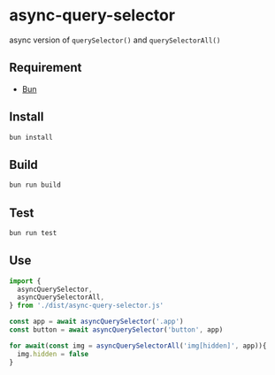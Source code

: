 # async-query-selector

async version of `querySelector()` and `querySelectorAll()`

## Requirement

* [Bun](https://bun.sh/)

## Install

```bash
bun install
```

## Build

```bash
bun run build
```

## Test

```bash
bun run test
```

## Use

```javascript
import {
  asyncQuerySelector,
  asyncQuerySelectorAll,
} from './dist/async-query-selector.js'

const app = await asyncQuerySelector('.app')
const button = await asyncQuerySelector('button', app)

for await(const img = asyncQuerySelectorAll('img[hidden]', app)){
  img.hidden = false
}
```